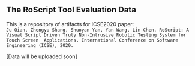 ## The RoScript Tool Evaluation Data

This is a repository of artifacts for ICSE2020 paper:  
```Ju Qian, Zhengyu Shang, Shuoyan Yan, Yan Wang, Lin Chen. RoScript: A Visual Script Driven Truly Non-Intrusive Robotic Testing System for Touch Screen  Applications. International Conference on Software Engineering (ICSE), 2020.```

[Data will be uploaded soon]










